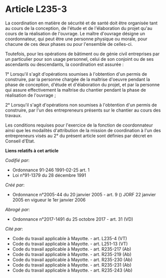 # Article L235-3

La coordination en matière de sécurité et de santé doit être organisée tant au cours de la conception, de l'étude et de
l'élaboration du projet qu'au cours de la réalisation de l'ouvrage. Le maître d'ouvrage désigne un coordonnateur, qui peut
être une personne physique ou morale, pour chacune de ces deux phases ou pour l'ensemble de celles-ci.

Toutefois, pour les opérations de bâtiment ou de génie civil entreprises par un particulier pour son usage personnel, celui
de son conjoint ou de ses ascendants ou descendants, la coordination est assurée :

1° Lorsqu'il s'agit d'opérations soumises à l'obtention d'un permis de construire, par la personne chargée de la maîtrise
d'oeuvre pendant la phase de conception, d'étude et d'élaboration du projet, et par la personne qui assure effectivement la
maîtrise du chantier pendant la phase de réalisation de l'ouvrage ;

2° Lorsqu'il s'agit d'opérations non soumises à l'obtention d'un permis de construire, par l'un des entrepreneurs présents
sur le chantier au cours des travaux.

Les conditions requises pour l'exercice de la fonction de coordonnateur ainsi que les modalités d'attribution de la mission
de coordination à l'un des entrepreneurs visés au 2° du présent article sont définies par décret en Conseil d'Etat.

**Liens relatifs à cet article**

_Codifié par_:

  - Ordonnance 91-246 1991-02-25 art. 1
  - Loi n°91-1379 du 28 décembre 1991

_Créé par_:

  - Ordonnance n°2005-44 du 20 janvier 2005 - art. 9 () JORF 22 janvier 2005 en vigueur le 1er janvier 2006

_Abrogé par_:

  - Ordonnance n°2017-1491 du 25 octobre 2017 - art. 31 (VD)

_Cité par_:

  - Code du travail applicable à Mayotte. - art. L235-4 (VT)
  - Code du travail applicable à Mayotte. - art. L251-13 (VT)
  - Code du travail applicable à Mayotte. - art. R235-217 (Ab)
  - Code du travail applicable à Mayotte. - art. R235-219 (Ab)
  - Code du travail applicable à Mayotte. - art. R235-230 (Ab)
  - Code du travail applicable à Mayotte. - art. R235-231 (Ab)
  - Code du travail applicable à Mayotte. - art. R235-243 (Ab)
